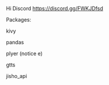 Hi
Discord https://discord.gg/FWKJDfsd

Packages: 

kivy 

pandas 

plyer (notice e) 

gtts 

jisho_api 


